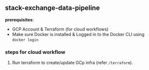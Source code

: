 
## stack-exchange-data-pipeline

**prerequisites**: 
- GCP Account & Terraform (for cloud workflows)
- Make sure Docker is installed & Logged in to the Docker CLI using `docker login`


### steps for cloud workflow

1. Run terraform to create/update GCp infra (refer `/terraform`).